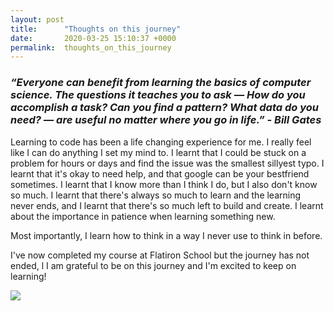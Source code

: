 ```yaml
---
layout: post
title:      "Thoughts on this journey"
date:       2020-03-25 15:10:37 +0000
permalink:  thoughts_on_this_journey
---
```


### *“Everyone can benefit from learning the basics of computer science. The questions it teaches you to ask — How do you accomplish a task? Can you find a pattern? What data do you need? — are useful no matter where you go in life.” - Bill Gates*


Learning to code has been a life changing experience for me. I really feel like I can do anything I set my mind to. I learnt that I could be stuck on a problem for hours or days and find the issue was the smallest sillyest typo. I learnt that it's okay to need help, and that google can be your bestfriend sometimes. I learnt that I know more than I think I do, but I also don't know so much. I learnt that there's always so much to learn and the learning never ends, and I learnt that there's so much left to build and create. I learnt about the importance in patience when learning something new. 

Most importantly, I learn how to think in a way I never use to think in before.

I've now completed my course at Flatiron School but the journey has not ended, l I am grateful to be on this journey and I'm excited to keep on learning!

![](https://media.giphy.com/media/hEIuLmpW9DmGA/giphy.gif)
